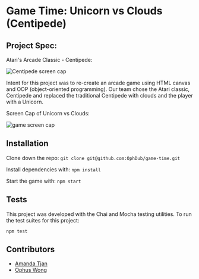 # Game Time: Unicorn vs Clouds (Centipede)

## Project Spec:

Atari's Arcade Classic - Centipede:

![Centipede screen cap](http://thelawleys.com/images/centipede/centanim.gif)

Intent for this project was to re-create an arcade game using HTML canvas and OOP (object-oriented programming). Our team chose the Atari classic, Centipede and replaced the traditional Centipede with clouds and the player with a Unicorn.

Screen Cap of Unicorn vs Clouds:

![game screen cap](https://i.imgur.com/jez0vl2.png)

## Installation

Clone down the repo:
`git clone git@github.com:OphDub/game-time.git`

Install dependencies with:
`npm install`

Start the game with:
`npm start`

## Tests

This project was developed with the Chai and Mocha testing utilities. 
To run the test suites for this project:

`npm test`

## Contributors

- [Amanda Tjan](https://github.com/soytjan)
- [Ophus Wong](https://github.com/OphDub)

